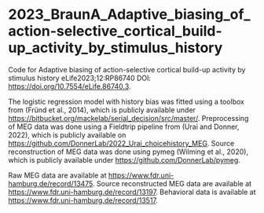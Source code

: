 # 2023_BraunA_Adaptive_biasing_of_action-selective_cortical_build-up_activity_by_stimulus_history
Code for Adaptive biasing of action-selective cortical build-up activity by stimulus history eLife2023;12:RP86740 DOI: https://doi.org/10.7554/eLife.86740.3. 

The logistic regression model with history bias was fitted using a toolbox from (Fründ et al., 2014), which is publicly available under https://bitbucket.org/mackelab/serial_decision/src/master/. 
Preprocessing of MEG data was done using a Fieldtrip pipeline from (Urai and Donner, 2022), which is publicly available on https://github.com/DonnerLab/2022_Urai_choicehistory_MEG. 
Source reconstruction of MEG data was done using pymeg (Wilming et al., 2020), which is publicly available under https://github.com/DonnerLab/pymeg. 

Raw MEG data are available at https://www.fdr.uni-hamburg.de/record/13475. 
Source reconstructed MEG data are available at https://www.fdr.uni-hamburg.de/record/13197. 
Behavioral data is available at https://www.fdr.uni-hamburg.de/record/13517.

